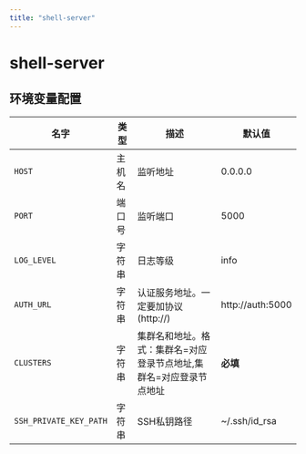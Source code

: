 ```yaml
---
title: "shell-server"
---
```


# shell-server

## 环境变量配置



<!-- ENV TABLE START -->

| 名字 | 类型 | 描述 | 默认值 |
| -- | -- | -- | -- |
|`HOST`|主机名|监听地址|0.0.0.0|
|`PORT`|端口号|监听端口|5000|
|`LOG_LEVEL`|字符串|日志等级|info|
|`AUTH_URL`|字符串|认证服务地址。一定要加协议(http://)|http://auth:5000|
|`CLUSTERS`|字符串|集群名和地址。格式：集群名=对应登录节点地址,集群名=对应登录节点地址|**必填**|
|`SSH_PRIVATE_KEY_PATH`|字符串|SSH私钥路径|~/.ssh/id_rsa|

<!-- ENV TABLE END -->


